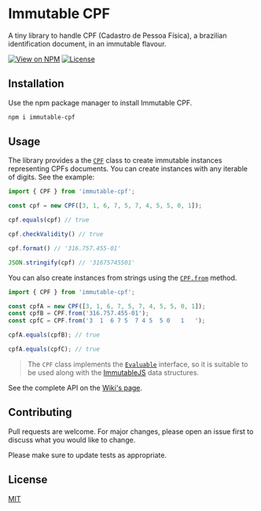 # Immutable CPF

A tiny library to handle CPF (Cadastro de Pessoa Física), a brazilian
identification document, in an immutable flavour.

[![View on NPM](https://img.shields.io/npm/v/immutable-cpf?style=flat-square)](https://www.npmjs.com/package/immutable-cpf)
[![License](https://img.shields.io/npm/l/immutable-cpf?style=flat-square)](https://maxroecker.mit-license.org/)

## Installation

Use the npm package manager to install Immutable CPF.

```bash
npm i immutable-cpf
```

## Usage

The library provides a the [`CPF`][CPF] class to create immutable instances
representing CPFs documents. You can create instances with any iterable of
digits. See the example:

```js
import { CPF } from 'immutable-cpf';

const cpf = new CPF([3, 1, 6, 7, 5, 7, 4, 5, 5, 0, 1]);

cpf.equals(cpf) // true

cpf.checkValidity() // true

cpf.format() // '316.757.455-01'

JSON.stringify(cpf) // '31675745501'
```

You can also create instances from strings using the [`CPF.from`][CPF.from]
method.

```js
import { CPF } from 'immutable-cpf';

const cpfA = new CPF([3, 1, 6, 7, 5, 7, 4, 5, 5, 0, 1]);
const cpfB = CPF.from('316.757.455-01');
const cpfC = CPF.from('3  1  6 7 5  7 4 5  5 0   1   ');

cpfA.equals(cpfB); // true

cpfA.equals(cpfC); // true
```

> The `CPF` class implements the [`Evaluable`][Evaluable] interface, so it is suitable to
> be used along with the [ImmutableJS][ImmutableJS] data structures.

See the complete API on the [Wiki's page](Wiki).

## Contributing

Pull requests are welcome. For major changes, please open an issue first to
discuss what you would like to change.

Please make sure to update tests as appropriate.

## License

[MIT](https://maxroecker.mit-license.org/)

[Evaluable]: https://github.com/MaxRoecker/evaluable
[Wiki]: https://github.com/MaxRoecker/immutable-cpf/wiki
[CPF]: https://github.com/MaxRoecker/immutable-cpf/wiki#class-cpf
[CPF.from]: https://github.com/MaxRoecker/immutable-cpf/wiki#from
[ImmutableJS]: https://immutable-js.github.io/immutable-js/
